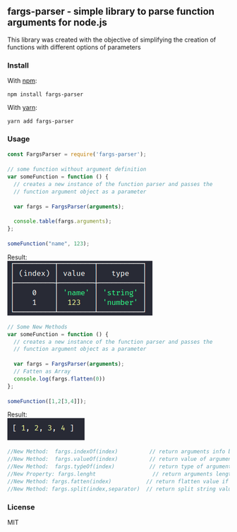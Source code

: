 ## fargs-parser - simple library to parse function arguments for node.js

This library was created with the objective of simplifying the creation of functions with different options of parameters

### Install

With [npm](https://npmjs.org/):

```shell
npm install fargs-parser
```

With [yarn](https://yarnpkg.com/en/):

```shell
yarn add fargs-parser
```

### Usage

```js
const FargsParser = require('fargs-parser');

// some function without argument definition
var someFunction = function () {
  // creates a new instance of the function parser and passes the
  // function argument object as a parameter

  var fargs = FargsParser(arguments);

  console.table(fargs.arguments);
};

someFunction("name", 123);
```

<span> Result: </span> <br />
![example](https://github.com/vivianeflowt/fargs-parser/blob/main/examples/example1.png)

```js
// Some New Methods
var someFunction = function () {
  // creates a new instance of the function parser and passes the
  // function argument object as a parameter

  var fargs = FargsParser(arguments);
  // Fatten as Array 
  console.log(fargs.flatten(0))
};

someFunction([1,2[3,4]]);
```
<span> Result: </span> <br />
![example](https://github.com/vivianeflowt/fargs-parser/blob/main/examples/example2.png)

```js
//New Method:  fargs.indexOf(index)          // return arguments info by index
//New Method:  fargs.valueOf(index)          // return value of argument by index
//New Method:  fargs.tyṕeOf(index)           // return type of argument by index
//New Property: fargs.lenght                  // return arguments length
//New Method: fargs.fatten(index)           // return flatten value if array or object
//New Method: fargs.split(index,separator)  // return split string value with separator
```
### License

MIT
